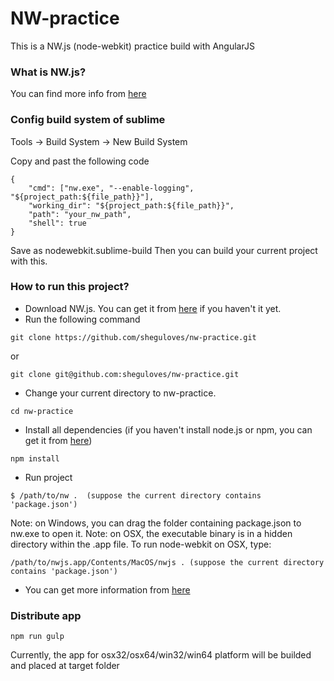 # NW-practice
This is a NW.js (node-webkit) practice build with AngularJS

### What is NW.js?
You can find more info from [here](http://nwjs.io/)

### Config build system of sublime
Tools -> Build System -> New Build System

Copy and past the following code

```
{
    "cmd": ["nw.exe", "--enable-logging", "${project_path:${file_path}}"],
    "working_dir": "${project_path:${file_path}}",
    "path": "your_nw_path",
    "shell": true
}
```
Save as nodewebkit.sublime-build
Then you can build your current project with this.

### How to run this project?
* Download NW.js. You can get it from [here](http://nwjs.io/) if you haven't it yet.
* Run the following command
```
git clone https://github.com/sheguloves/nw-practice.git
```
or
```
git clone git@github.com:sheguloves/nw-practice.git
```
* Change your current directory to nw-practice.
```
cd nw-practice
```
* Install all dependencies (if you haven't install node.js or npm, you can get it from [here](https://nodejs.org/en/))
```
npm install
```
* Run project
```
$ /path/to/nw .  (suppose the current directory contains 'package.json')
```
Note: on Windows, you can drag the folder containing package.json to nw.exe to open it.
Note: on OSX, the executable binary is in a hidden directory within the .app file. To run node-webkit on OSX, type:
```
/path/to/nwjs.app/Contents/MacOS/nwjs . (suppose the current directory contains 'package.json')
```
* You can get more information from [here](https://github.com/nwjs/nw.js)

### Distribute app
```
npm run gulp
```
Currently, the app for osx32/osx64/win32/win64 platform will be builded and placed at target folder

